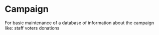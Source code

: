 # Campaign

For basic maintenance of a database of information about the campaign like:
staff
voters
donations
